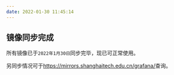 ```yaml
---
date: 2022-01-30 11:45:14
---
```


## 镜像同步完成

所有镜像已于`2022年1月30日`同步完毕，现已可正常使用。

另同步情况可于<https://mirrors.shanghaitech.edu.cn/grafana/>查询。